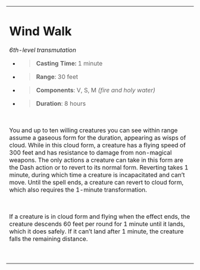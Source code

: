 <table><tbody><tr class="odd"><td><h1 id="wind-walk"><strong>Wind Walk</strong></h1><p><em>6th-level transmutation</em></p><ul><li><blockquote><p><strong>Casting Time:</strong> 1 minute</p></blockquote></li><li><blockquote><p><strong>Range</strong>: 30 feet</p></blockquote></li><li><blockquote><p><strong>Components</strong>: V, S, M <em>(fire and holy water)</em></p></blockquote></li><li><blockquote><p><strong>Duration</strong>: 8 hours</p></blockquote></li></ul><p> </p><p>You and up to ten willing creatures you can see within range assume a gaseous form for the duration, appearing as wisps of cloud. While in this cloud form, a creature has a flying speed of 300 feet and has resistance to damage from non-magical weapons. The only actions a creature can take in this form are the Dash action or to revert to its normal form. Reverting takes 1 minute, during which time a creature is incapacitated and can’t move. Until the spell ends, a creature can revert to cloud form, which also requires the 1-minute transformation.</p><p> </p><p>If a creature is in cloud form and flying when the effect ends, the creature descends 60 feet per round for 1 minute until it lands, which it does safely. If it can’t land after 1 minute, the creature falls the remaining distance.</p><p> </p></td></tr></tbody></table>
